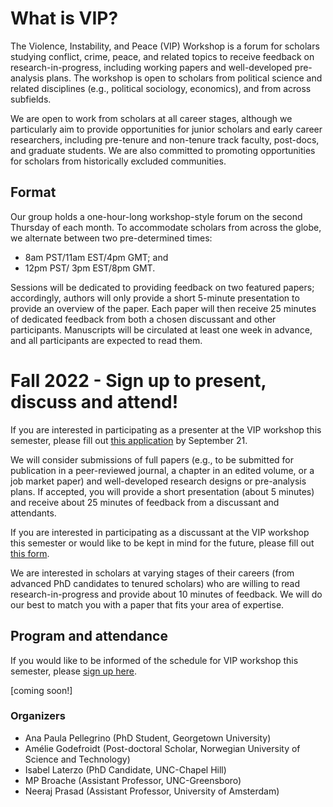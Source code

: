 # What is VIP?

The Violence, Instability, and Peace (VIP) Workshop is a forum for scholars studying conflict, crime, peace, and related topics to receive feedback on research-in-progress, including working papers and well-developed pre-analysis plans. The workshop is open to scholars from political science and related disciplines (e.g., political sociology, economics), and from across subfields. 

We are open to work from scholars at all career stages, although we particularly aim to provide opportunities for junior scholars and early career researchers, including pre-tenure and non-tenure track faculty, post-docs, and graduate students. We are also committed to promoting opportunities for scholars from historically excluded communities.

## Format

Our group holds a one-hour-long workshop-style forum on the second Thursday of each month. To accommodate scholars from across the globe, we alternate between two pre-determined times: 
- 8am PST/11am EST/4pm GMT; and 
- 12pm PST/ 3pm EST/8pm GMT.

Sessions will be dedicated to providing feedback on two featured papers; accordingly, authors will only provide a short 5-minute presentation to provide an overview of the paper. Each paper will then receive 25 minutes of dedicated feedback from both a chosen discussant and other participants. Manuscripts will be circulated at least one week in advance, and all participants are expected to read them.


# Fall 2022 - Sign up to present, discuss and attend!

If you are interested in participating as a presenter at the VIP workshop this semester, please fill out [this application](https://forms.gle/WdimzB5EiiKvV4Br8) by September 21.

We will consider submissions of full papers (e.g., to be submitted for publication in a peer-reviewed journal, a chapter in an edited volume, or a job market paper) and well-developed research designs or pre-analysis plans. If accepted, you will provide a short presentation (about 5 minutes) and receive about 25 minutes of feedback from a discussant and attendants.

If you are interested in participating as a discussant at the VIP workshop this semester or would like to be kept in mind for the future, please fill out [this form](https://forms.gle/BVLyRLWQuZ6XSkER7). 

We are interested in scholars at varying stages of their careers (from advanced PhD candidates to tenured scholars) who are willing to read research-in-progress  and provide about 10 minutes of feedback. We will do our best to match you with a paper that fits your area of expertise.

## Program and attendance

If you would like to be informed of the schedule for VIP workshop this semester, please [sign up here](https://forms.gle/XyMUkb5W9faWTHh97).

[coming soon!]

### Organizers

- Ana Paula Pellegrino (PhD Student, Georgetown University)
- Amélie Godefroidt (Post-doctoral Scholar, Norwegian University of Science and Technology) 
- Isabel Laterzo (PhD Candidate, UNC-Chapel Hill)
- MP Broache (Assistant Professor, UNC-Greensboro)
- Neeraj Prasad (Assistant Professor, University of Amsterdam)
